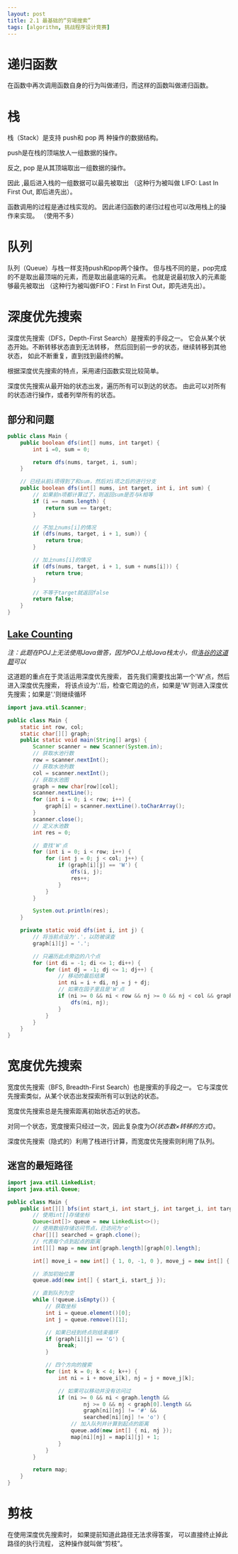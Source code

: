 ```yaml
---
layout: post
title: 2.1 最基础的“穷竭搜索”
tags: [algorithm, 挑战程序设计竞赛]
---
```

# 递归函数
在函数中再次调用函数自身的行为叫做递归，而这样的函数叫做递归函数。

# 栈
栈（Stack）是支持 push和 pop 两 种操作的数据结构。 

push是在栈的顶端放人一组数据的操作。
<!--more-->
反之, pop 是从其顶端取出一组数据的操作。

因此 ,最后进入栈的一组数据可以最先被取出
（这种行为被叫做 LIFO: Last In First Out, 即后进先出）。

函数调用的过程是通过栈实现的。
因此递归函数的递归过程也可以改用栈上的操作来实现。
（使用不多）

# 队列
队列（Queue）与栈一样支持push和pop两个操作。
但与栈不同的是，pop完成的不是取出最顶端的元素，而是取出最底端的元素。
也就是说最初放入的元素能够最先被取出
（这种行为被叫做FIFO：First In First Out，即先进先出）。

# 深度优先搜索
深度优先搜索（DFS，Depth-First Search）是搜索的手段之一。
它会从某个状态开始。不断转移状态直到无法转移，
然后回到前一步的状态，继续转移到其他状态，
如此不断重复，直到找到最终的解。

根据深度优先搜索的特点，采用递归函数实现比较简单。

深度优先搜索从最开始的状态出发，遍历所有可以到达的状态。
由此可以对所有的状态进行操作，或者列举所有的状态。

## 部分和问题
```Java
public class Main {
    public boolean dfs(int[] nums, int target) {
        int i =0, sum = 0;

        return dfs(nums, target, i, sum);
    }

    // 已经从前i项得到了和sum，然后对i项之后的进行分支
    public boolean dfs(int[] nums, int target, int i, int sum) {
        // 如果前n项都计算过了，则返回sum是否与k相等
        if (i == nums.length) {
            return sum == target;
        }

        // 不加上nums[i]的情况
        if (dfs(nums, target, i + 1, sum)) {
            return true;
        }

        // 加上nums[i]的情况
        if (dfs(nums, target, i + 1, sum + nums[i])) {
            return true;
        }

        // 不等于target就返回false
        return false;
    }
}
```
## [Lake Counting](http://poj.org/problem?id=2386)
*注：此题在POJ上无法使用Java做答，因为POJ上给Java栈太小，但[洛谷的这道题](https://www.luogu.com.cn/problem/P1596)可以*

这道题的重点在于灵活运用深度优先搜索，
首先我们需要找出第一个'W'点，然后进入深度优先搜索，
将该点设为'.'后，检查它周边的点，如果是'W'则进入深度优先搜索；如果是'.'则继续循环
```Java
import java.util.Scanner;

public class Main {
    static int row, col;
    static char[][] graph;
    public static void main(String[] args) {
        Scanner scanner = new Scanner(System.in);
        // 获取水池行数
        row = scanner.nextInt();
        // 获取水池列数
        col = scanner.nextInt();
        // 获取水池图
        graph = new char[row][col];
        scanner.nextLine();
        for (int i = 0; i < row; i++) {
            graph[i] = scanner.nextLine().toCharArray();
        }
        scanner.close();
        // 定义水池数
        int res = 0;

        // 查找'W'点
        for (int i = 0; i < row; i++) {
            for (int j = 0; j < col; j++) {
                if (graph[i][j] == 'W') {
                    dfs(i, j);
                    res++;
                }
            }
        }

        System.out.println(res);
    }

    private static void dfs(int i, int j) {
        // 将当前点设为'.'，以防被误查
        graph[i][j] = '.';

        // 只遍历此点旁边的八个点
        for (int di = -1; di <= 1; di++) {
            for (int dj = -1; dj <= 1; dj++) {
                // 移动的最后结果
                int ni = i + di, nj = j + dj;
                // 如果在园子里且是'W'点
                if (ni >= 0 && ni < row && nj >= 0 && nj < col && graph[ni][nj] == 'W') {
                    dfs(ni, nj);
                }
            }
        }
    }
}
```

# 宽度优先搜索
宽度优先搜索（BFS, Breadth-First Search）也是搜索的手段之一。
它与深度优先搜索类似，从某个状态出发探索所有可以到达的状态。

宽度优先搜索总是先搜索距离初始状态近的状态。

对同一个状态，宽度搜索只经过一次，因此复杂度为*O(状态数×转移的方式)*。

深度优先搜索（隐式的）利用了栈进行计算，而宽度优先搜索则利用了队列。



## 迷宫的最短路径
```Java
import java.util.LinkedList;
import java.util.Queue;

public class Main {
    public int[][] bfs(int start_i, int start_j, int target_i, int target_j, char[][] graph) {
        // 使用int[]存储坐标
        Queue<int[]> queue = new LinkedList<>();
        // 使用数组存储访问节点，已访问为'o'
        char[][] searched = graph.clone();
        // 代表每个点到起点的距离
        int[][] map = new int[graph.length][graph[0].length];

        int[] move_i = new int[] { 1, 0, -1, 0 }, move_j = new int[] { 0, 1, 0, -1 };

        // 添加初始位置
        queue.add(new int[] { start_i, start_j });

        // 直到队列为空
        while (!queue.isEmpty()) {
            // 获取坐标
            int i = queue.element()[0];
            int j = queue.remove()[1];

            // 如果已经到终点则结束循环
            if (graph[i][j] == 'G') {
                break;
            }

            // 四个方向的搜索
            for (int k = 0; k < 4; k++) {
                int ni = i + move_i[k], nj = j + move_j[k];

                // 如果可以移动并没有访问过
                if (ni >= 0 && ni < graph.length &&
                        nj >= 0 && nj < graph[0].length &&
                        graph[ni][nj] != '#' &&
                        searched[ni][nj] != 'o') {
                    // 加入队列并计算到起点的距离
                    queue.add(new int[] { ni, nj });
                    map[ni][nj] = map[i][j] + 1;
                }
            }
        }

        return map;
    }
}
```

# 剪枝
在使用深度优先搜索时，
如果提前知道此路径无法求得答案，
可以直接终止掉此路径的执行流程，
这种操作就叫做“剪枝”。